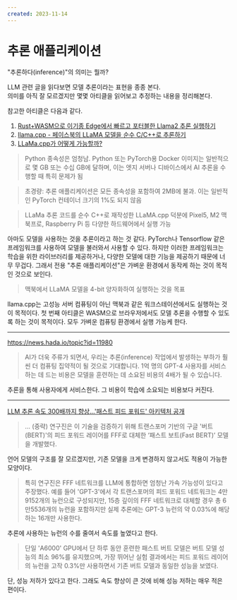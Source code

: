 ```yaml
---
created: 2023-11-14
---
```

# 추론 애플리케이션

"추론하다(inference)"의 의미는 뭘까?

LLM 관련 글을 읽다보면 모델 추론이라는 표현을 종종 본다.\
의미를 아직 잘 모르겠지만 몇몇 아티클을 읽어보고 추정하는 내용을 정리해본다.

참고한 아티클은 다음과 같다.

1. [Rust+WASM으로 이기종 Edge에서 빠르고 포터블한 Llama2 추론 실행하기](https://news.hada.io/topic?id=11847)
2. [llama.cpp - 페이스북의 LLaMA 모델을 순수 C/C++로 추론하기](https://news.hada.io/topic?id=8682)
3. [LLaMa.cpp가 어떻게 가능할까?](https://news.hada.io/topic?id=10379)

> Python 종속성은 엄청남. Python 또는 PyTorch용 Docker 이미지는 일반적으로 몇 GB 또는 수십 GB에 달하며, 이는 엣지 서버나 디바이스에서 AI 추론을 수행할 때 특히 문제가 됨

> 초경량: 추론 애플리케이션은 모든 종속성을 포함하여 2MB에 불과. 이는 일반적인 PyTorch 컨테이너 크기의 1%도 되지 않음

> LLaMa 추론 코드를 순수 C++로 재작성한 LLaMA.cpp 덕분에 Pixel5, M2 맥북프로, Raspberry Pi 등 다양한 하드웨어에서 실행 가능

아마도 모델을 사용하는 것을 추론이라고 하는 것 같다.
PyTorch나 Tensorflow 같은 프레임워크를 사용하여 모델을 불러와서 사용할 수 있다.
하지만 이러한 프레임워크는 학습을 위한 라이브러리를 제공하거나, 다양한 모델에 대한 기능을 제공하기 때문에 너무 무겁다.
그래서 전용 "추론 애플리케이션"은 가벼운 환경에서 동작케 하는 것이 목적인 것으로 보인다.

> 맥북에서 LLaMA 모델을 4-bit 양자화하여 실행하는 것을 목표

llama.cpp는 고성능 서버 컴퓨팅이 아닌 맥북과 같은 워크스테이션에서도 실행하는 것이 목적이다.
첫 번째 아티클은 WASM으로 브라우저에서도 모델 추론을 수행할 수 있도록 하는 것이 목적이다.
모두 가벼운 컴퓨팅 환경에서 실행 가능케 한다.

---

https://news.hada.io/topic?id=11980

> AI가 더욱 주류가 되면서, 우리는 추론(inference) 작업에서 발생하는 부하가 훨씬 더 컴퓨팅 집약적이 될 것으로 기대합니다. 1억 명의 GPT-4 사용자를 서비스하는 데 드는 비용은 모델을 훈련하는 데 소요된 비용의 4배가 될 수 있습니다.

추론을 통해 사용자에게 서비스한다. 그 비용이 학습에 소요되는 비용보다 커진다.

---

[LLM 추론 속도 300배까지 향상...'패스트 피드 포워드' 아키텍처 공개](https://www.aitimes.com/news/articleView.html?idxno=155470)

> ... (중략)
> 연구진은 이 기술을 검증하기 위해 트랜스포머 기반의 구글 '버트(BERT)'의 피드 포워드 레이어를 FFF로 대체한 ‘패스트 보트(Fast BERT)’ 모델을 개발했다.

언어 모델의 구조를 잘 모르겠지만, 기존 모델을 크게 변경하지 않고서도 적용이 가능한 모양이다.

> 특히 연구진은 FFF 네트워크를 LLM에 통합하면 엄청난 가속 가능성이 있다고 주장했다. 예를 들어 'GPT-3'에서 각 트랜스포머의 피드 포워드 네트워크는 4만9152개의 뉴런으로 구성되지만, 15층 깊이의 FFF 네트워크로 대체할 경우 총 6만5536개의 뉴런을 포함하지만 실제 추론에는 GPT-3 뉴런의 약 0.03%에 해당하는 16개만 사용한다.

추론에 사용하는 뉴런의 수를 줄여서 속도를 높였다고 한다.

> 단일 'A6000' GPU에서 단 하루 동안 훈련한 패스트 버트 모델은 버트 모델 성능의 최소 96%를 유지했으며, 가장 뛰어난 실험 결과에서는 피드 포워드 레이어의 뉴런을 고작 0.3%만 사용하면서 기존 버트 모델과 동일한 성능을 보였다.

단, 성능 저하가 있다고 한다. 그래도 속도 향상이 큰 것에 비해 성능 저하는 매우 적은 편이다.
